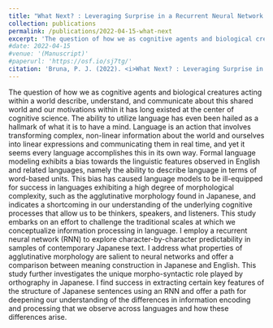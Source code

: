 ```yaml
---
title: "What Next? : Leveraging Surprise in a Recurrent Neural Network to (de)Construct Morphological Complexity in Japanese"
collection: publications
permalink: /publications/2022-04-15-what-next
excerpt: 'The question of how we as cognitive agents and biological creatures acting within a world describe, understand, and communicate about this shared world and our motivations within it has long existed at the center of cognitive science. The ability to utilize language has even been hailed as a hallmark of what it is to have a mind. Language is an action that involves transforming complex, non-linear information about the world and ourselves into linear expressions and communicating them in real time, and yet it seems every language accomplishes this in its own way. Formal language modeling exhibits a bias towards the linguistic features observed in English and related languages, namely the ability to describe language in terms of word-based units. This bias has caused language models to be ill-equipped for success in languages exhibiting a high degree of morphological complexity, such as the agglutinative morphology found in Japanese, and indicates a shortcoming in our understanding of the underlying cognitive processes that allow us to be thinkers, speakers, and listeners. This study embarks on an effort to challenge the traditional scales at which we conceptualize information processing in language. I employ a recurrent neural network (RNN) to explore character-by-character predictability in samples of contemporary Japanese text. I address what properties of agglutinative morphology are salient to neural networks and offer a comparison between meaning construction in Japanese and English. This study further investigates the unique morpho-syntactic role played by orthography in Japanese. I find success in extracting certain key features of the structure of Japanese sentences using an RNN and offer a path for deepening our understanding of the differences in information encoding and processing that we observe across languages and how these differences arise.'
#date: 2022-04-15
#venue: '(Manuscript)'
#paperurl: 'https://osf.io/sj7tg/'
citation: 'Bruna, P. J. (2022). <i>What Next? : Leveraging Surprise in a Recurrent Neural Network to (de)Construct Morphological Complexity in Japanese</i> [Undergraduate dissertation]. Department of Cognitive Science, Vassar College.' 
---
```

The question of how we as cognitive agents and biological creatures acting within a world describe, understand, and communicate about this shared world and our motivations within it has long existed at the center of cognitive science. The ability to utilize language has even been hailed as a hallmark of what it is to have a mind. Language is an action that involves transforming complex, non-linear information about the world and ourselves into linear expressions and communicating them in real time, and yet it seems every language accomplishes this in its own way. Formal language modeling exhibits a bias towards the linguistic features observed in English and related languages, namely the ability to describe language in terms of word-based units. This bias has caused language models to be ill-equipped for success in languages exhibiting a high degree of morphological complexity, such as the agglutinative morphology found in Japanese, and indicates a shortcoming in our understanding of the underlying cognitive processes that allow us to be thinkers, speakers, and listeners. This study embarks on an effort to challenge the traditional scales at which we conceptualize information processing in language. I employ a recurrent neural network (RNN) to explore character-by-character predictability in samples of contemporary Japanese text. I address what properties of agglutinative morphology are salient to neural networks and offer a comparison between meaning construction in Japanese and English. This study further investigates the unique morpho-syntactic role played by orthography in Japanese. I find success in extracting certain key features of the structure of Japanese sentences using an RNN and offer a path for deepening our understanding of the differences in information encoding and processing that we observe across languages and how these differences arise.
